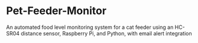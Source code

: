 # Pet-Feeder-Monitor
An automated food level monitoring system for a cat feeder using an HC-SR04 distance sensor, Raspberry Pi, and Python, with email alert integration
